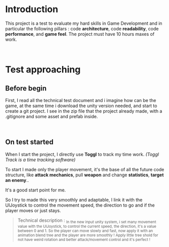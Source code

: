 # Introduction

This project is a test to evaluate my hard skills in Game Development and in
particular the following pillars : code **architecture**, code **readability**, code
**performance**, and **game feel**. The project must have 10 hours maxes of work.


<br/>

# Test approaching

## Before begin
First, I read all the technical test document and i imagine how can be the game, at the same time i download the unity version needed, and start to create a git project.
I see in the zip file that the project already made, with a .gitignore and some asset and prefab inside.

<br/>

## On test started
When I start the project, I directly use **Toggl** to track my time work. *(Toggl Track is a time tracking software)*

To start I made only the player movement, it's the base of all the future code structure, like **attack mechanics**, pull **weapon** and change **statistics**, **target an enemy**.. 

It's a good start point for me.

So I try to made this very smoothly and adaptable, I link it with the UIJoystick to control the movement speed, the direction to go and if the player moves or just stays.

> Technical description : <sub> In the new input unity system, i set many movement value with the UIJoystick, to control the current speed, the direction, it's a value between 0 and 1.
> So the player can move slowly and fast, now apply it with an animation blend tree and the player are more smoothly ! Apply little tree shold for not have weird rotation and better attack/movement control and it's perfect !</sub>
